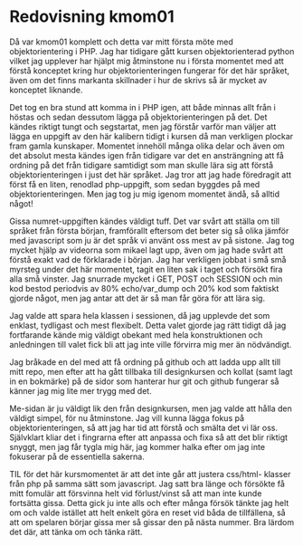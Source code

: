---
---
Redovisning kmom01
=========================

Då var kmom01 komplett och detta var mitt första möte med objektorientering i PHP. Jag har tidigare gått kursen objektorienterad python vilket jag upplever har hjälpt mig åtminstone nu i första momentet med att förstå konceptet kring hur objektorienteringen fungerar för det här språket, även om det finns markanta skillnader i hur de skrivs så är mycket av konceptet liknande.  

Det tog en bra stund att komma in i PHP igen, att både minnas allt från i höstas och sedan dessutom lägga på objektorienteringen på det. Det kändes riktigt tungt och segstartat, men jag förstår varför man väljer att lägga en uppgift av den här kalibern tidigt i kursen då man verkligen plockar fram gamla kunskaper. Momentet innehöll många olika delar och även om det absolut mesta kändes igen från tidigare var det en ansträngning att få ordning på det från tidigare samtidigt som man skulle lära sig att förstå objektorienteringen i just det här språket. Jag tror att jag hade föredragit att först få en liten, renodlad php-uppgift, som sedan byggdes på med objektorienteringen. Men jag tog ju mig igenom momentet ändå, så alltid något!  

Gissa numret-uppgiften kändes väldigt tuff. Det var svårt att ställa om till språket från första början, framförallt eftersom det beter sig så olika jämför med javascript som ju är det språk vi använt oss mest av på sistone. Jag tog mycket hjälp av videorna som mikael lagt upp, även om jag hade svårt att förstå exakt vad de förklarade i början. Jag har verkligen jobbat i små små myrsteg under det här momentet, tagit en liten sak i taget och försökt fira alla små vinster. Jag snurrade mycket i GET, POST och SESSION och min kod bestod periodvis av 80% echo/var_dump och 20% kod som faktiskt gjorde något, men jag antar att det är så man får göra för att lära sig.  

Jag valde att spara hela klassen i sessionen, då jag upplevde det som enklast, tydligast och mest flexibelt. Detta valet gjorde jag rätt tidigt då jag fortfarande kände mig väldigt obekant med hela konstruktionen och anledningen till valet fick bli att jag inte ville förvirra mig mer än nödvändigt.  

Jag bråkade en del med att få ordning på github och att ladda upp allt till mitt repo, men efter att ha gått tillbaka till designkursen och kollat (samt lagt in en bokmärke) på de sidor som hanterar hur git och github fungerar så känner jag mig lite mer trygg med det.  

Me-sidan är ju väldigt lik den från designkursen, men jag valde att hålla den väldigt simpel, för nu åtminstone. Jag vill kunna lägga fokus på objektorienteringen, så att jag har tid att förstå och smälta det vi lär oss. Självklart kliar det i fingrarna efter att anpassa och fixa så att det blir riktigt snyggt, men jag får tygla mig här, jag kommer halka efter om jag inte fokuserar på de essentiella sakerna.  

TIL för det här kursmomentet är att det inte går att justera css/html- klasser från php på samma sätt som javascript. Jag satt bra länge och försökte få mitt fomulär att försvinna helt vid förlust/vinst så att man inte kunde fortsätta gissa. Detta gick ju inte alls och efter många försök tänkte jag helt om och valde istället att helt enkelt göra en reset vid båda de tillfällena, så att om spelaren börjar gissa mer så gissar den på nästa nummer. Bra lärdom det där, att tänka om och tänka rätt.  
